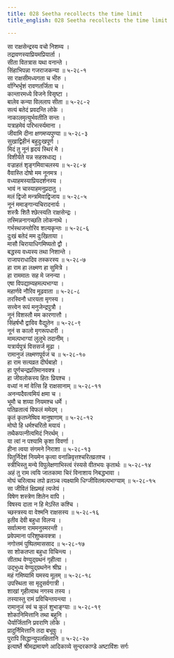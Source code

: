 ```yaml
---
title: 028 Seetha recollects the time limit
title_english: 028 Seetha recollects the time limit

---
```

सा राक्षसेन्द्रस्य वचो निशम्य ।  
तद्रावणस्याप्रियमप्रियार्ता ।  
सीता वितत्रास यथा वनान्ते ।  
सिंहाभिपन्ना गजराजकन्या ॥ ५-२८-१  
सा राक्षसीमध्यगता च भीरु ।  
र्वाग्भिर्भृशं रावणतर्जिता च ।  
कान्तारमध्ये विजने विसृष्टा ।  
बालेव कन्या विललाप सीता ॥ ५-२८-२  
सत्यं बतेदं प्रवदन्ति लोके ।  
नाकालमृत्युर्भवतीति सन्तः ।  
यत्राहमेवं परिभर्त्स्यमाना ।  
जीवामि दीना क्षणमप्यपुण्या ॥ ५-२८-३  
सुखाद्विहीनं बहुदुःखपूर्ण ।  
मिदं तु नूनं हृदयं स्थिरं मे ।  
विशीर्यते यन्न सहस्रधाद्य ।  
वज्राहतं शृङ्गमिवाचलस्य ॥ ५-२८-४  
वैवास्ति दोषो मम नूनमत्र ।  
वध्याहमस्याप्रियदर्शनस्य ।  
भावं न चास्याहमनुप्रदातु ।  
मलं द्विजो मन्त्रमिवाद्विजाय ॥ ५-२८-५  
नूनं ममाङ्गान्यचिरादनार्यः ।  
शस्त्रैः शितै श्छेत्स्यति राक्षसेन्द्रः ।  
तस्मिन्ननागच्छति लोकनाथे ।  
गर्भस्थजन्तोरिव शल्यकृन्तः ॥ ५-२८-६  
दुःखं बतेदं मम दुःखिताया ।  
मासौ चिरायाधिगमिष्यतो द्वौ ।  
बद्धस्य वध्यस्य तथा निशान्ते ।  
राजापराधादिव तस्करस्य ॥ ५-२८-७  
हा राम हा लक्ष्मण हा सुमित्रे ।  
हा राममातः सह मे जनन्या ।  
एषा विपद्याम्यहमल्पभाग्या ।  
महार्णवे नौरिव मूढवाता ॥ ५-२८-८  
तरस्विनौ धारयता मृगस्य ।  
सत्त्वेन रूपं मनुजेन्द्रपुत्रौ ।  
नूनं विशस्तौ मम कारणात्तौ ।  
सिंहर्षभौ द्वाविव वैद्युतेन ॥ ५-२८-९  
नूनं स कालो मृगरूपधारी ।  
मामल्पभाग्यां लुलुभे तदानीम् ।  
यत्रार्यपुत्रं विससर्ज मूढा ।  
रामानुजं लक्ष्मणपूर्वजं च ॥ ५-२८-१०  
हा राम सत्यव्रत दीर्घबाहो ।  
हा पूर्णचन्द्रप्रतिमानवक्त्र ।  
हा जीवलोकस्य हितः प्रियश्च ।  
वध्यां न मां वेत्सि हि राक्षसानाम् ॥ ५-२८-११  
अनन्यदैवत्वमियं क्षमा च ।  
भूमौ च शय्या नियमश्च धर्मे ।  
पतिव्रतात्वं विफलं ममेदम् ।  
कृतं कृतघ्नेष्विव मानुषाणाम् ॥ ५-२८-१२  
मोघो हि धर्मश्चरितो मयायं ।  
तथैकपत्नीत्वमिदं निरर्थम् ।  
या त्वां न पश्यामि कृशा विवर्णा ।  
हीना त्वया संगमने निराशा ॥ ५-२८-१३  
पितुर्निदेशं नियमेन कृत्वा वनान्निवृत्तश्चरितव्रतश्च ।  
स्त्रीभिस्तु मन्ये विपुलेक्षणाभिस्त्वं रंस्यसे वीतभयः कृतार्थः ॥ ५-२८-१४  
अहं तु राम त्वयि जातकामा चिरं विनाशाय निबद्धभावा ।  
मोघं चरित्वाथ तपो व्रतञ्च त्यक्ष्यामि धिग्जीवितमल्पभाग्याम् ॥ ५-२८-१५  
सा जीवितं क्षिप्रमहं त्यजेयं ।  
विषेण शस्त्रेण शितेन वापि ।  
विषस्य दाता न हि मेऽस्ति कश्चि ।  
च्छस्त्रस्य वा वेश्मनि राक्षसस्य ॥ ५-२८-१६  
इतीव देवी बहुधा विलप्य ।  
सर्वात्मना राममनुस्मरन्ती ।  
प्रवेपमाना परिशुष्कवक्त्रा ।  
नगोत्तमं पुष्पितमाससाद ॥ ५-२८-१७  
सा शोकतप्ता बहुधा विचिन्त्य ।  
सीताथ वेण्युद्ग्रथनं गृहीत्वा ।  
उद्भुध्य वेण्युद्ग्रथनेन श्रीघ्र ।  
महं गमिष्यामि यमस्य मूलम् ॥ ५-२८-१८  
उपस्थिता सा मृदुसर्वगात्री ।  
शाखां गृहीत्वाथ नगस्य तस्य ।  
तस्यास्तु रामं प्रविचिन्तयन्त्या ।  
रामानुजं स्वं च कुलं शुभाङ्ग्याः ॥ ५-२८-१९  
शोकानिमित्तानि तथा बहूनि ।  
धैर्यार्जितानि प्रवराणि लोके ।  
प्रादुर्निमित्तानि तदा बभूवुः ।  
पुरापि सिद्धान्युपलक्षितानि ॥ ५-२८-२०  
इत्यार्ष्ते श्रीमद्रामायणे आदिकाव्ये सुन्दरकाण्डे अष्टाविंशः सर्गः